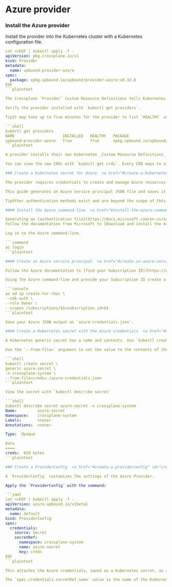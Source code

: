# Azure provider

### Install the Azure provider  <a href="#install-the-azure-provider" id="install-the-azure-provider"></a>

Install the provider into the Kubernetes cluster with a Kubernetes configuration file.

```yaml
cat <<EOF | kubectl apply -f -
apiVersion: pkg.crossplane.io/v1
kind: Provider
metadata:
  name: upbound-provider-azure
spec:
  package: xpkg.upbound.io/upbound/provider-azure:v0.32.0
EOF
```plaintext

The Crossplane `Provider` Custom Resource Definitions tells Kubernetes how to connect to the provider.

Verify the provider installed with `kubectl get providers`.

TipIt may take up to five minutes for the provider to list `HEALTHY` as `True`.

```shell
kubectl get providers
NAME                     INSTALLED   HEALTHY   PACKAGE                                          AGE
upbound-provider-azure   True        True      xpkg.upbound.io/upbound/provider-azure:v0.32.0   22m
```plaintext

A provider installs their own Kubernetes _Custom Resource Definitions_ (CRDs). These CRDs allow you to create Azure resources directly inside Kubernetes.

You can view the new CRDs with `kubectl get crds`. Every CRD maps to a unique Azure service Crossplane can provision and manage.

### Create a Kubernetes secret for Azure  <a href="#create-a-kubernetes-secret-for-azure" id="create-a-kubernetes-secret-for-azure"></a>

The provider requires credentials to create and manage Azure resources. Providers use a Kubernetes _Secret_ to connect the credentials to the provider.

This guide generates an Azure service principal JSON file and saves it as a Kubernetes _Secret_.

TipOther authentication methods exist and are beyond the scope of this guide. The [Provider documentation](https://github.com/upbound/provider-azure/blob/main/AUTHENTICATION.md) contains information on alternative authentication methods.

#### Install the Azure command-line  <a href="#install-the-azure-command-line" id="install-the-azure-command-line"></a>

Generating an [authentication file](https://docs.microsoft.com/en-us/azure/developer/go/azure-sdk-authorization#use-file-based-authentication) requires the Azure command-line.\
Follow the documentation from Microsoft to [Download and install the Azure command-line](https://docs.microsoft.com/en-us/cli/azure/install-azure-cli).

Log in to the Azure command-line.

```command
az login
```plaintext

#### Create an Azure service principal  <a href="#create-an-azure-service-principal" id="create-an-azure-service-principal"></a>

Follow the Azure documentation to [find your Subscription ID](https://docs.microsoft.com/en-us/azure/azure-portal/get-subscription-tenant-id) from the Azure Portal.

Using the Azure command-line and provide your Subscription ID create a service principal and authentication file.

```console
az ad sp create-for-rbac \
--sdk-auth \
--role Owner \
--scopes /subscriptions/$$<subscription_id>$$
```plaintext

Save your Azure JSON output as `azure-credentials.json`.

#### Create a Kubernetes secret with the Azure credentials  <a href="#create-a-kubernetes-secret-with-the-azure-credentials" id="create-a-kubernetes-secret-with-the-azure-credentials"></a>

A Kubernetes generic secret has a name and contents. Use `kubectl create secret` to generate the secret object named `azure-secret` in the `crossplane-system` namespace.

Use the `--from-file=` argument to set the value to the contents of the `azure-credentials.json` file.

```shell
kubectl create secret \
generic azure-secret \
-n crossplane-system \
--from-file=creds=./azure-credentials.json
```plaintext

View the secret with `kubectl describe secret`

```shell
kubectl describe secret azure-secret -n crossplane-system
Name:         azure-secret
Namespace:    crossplane-system
Labels:       <none>
Annotations:  <none>

Type:  Opaque

Data
====
creds:  629 bytes
```plaintext

### Create a ProviderConfig  <a href="#create-a-providerconfig" id="create-a-providerconfig"></a>

A `ProviderConfig` customizes the settings of the Azure Provider.

Apply the `ProviderConfig` with the command:

```yaml
cat <<EOF | kubectl apply -f -
apiVersion: azure.upbound.io/v1beta1
metadata:
  name: default
kind: ProviderConfig
spec:
  credentials:
    source: Secret
    secretRef:
      namespace: crossplane-system
      name: azure-secret
      key: creds
EOF
```plaintext

This attaches the Azure credentials, saved as a Kubernetes secret, as a `secretRef` .

The `spec.credentials.secretRef.name` value is the name of the Kubernetes secret containing the Azure credentials in the `spec.credentials.secretRef.namespace` .
